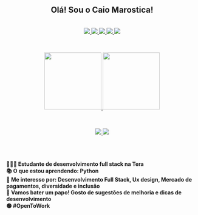<div align="center">
    <h2> Olá! Sou o Caio Marostica! </h2>
</div><br>


<div align="center">
    <a href="https://github.com/caiomarostica">
        <img src="https://img.shields.io/badge/HTML5-E34F26?style=for-the-badge&logo=html5&logoColor=white" />
        <img src="https://img.shields.io/badge/CSS3-1572B6?style=for-the-badge&logo=css3&logoColor=white" />
        <img src="https://img.shields.io/badge/JavaScript-F7DF1E?style=for-the-badge&logo=javascript&logoColor=black" />
        <img src="https://img.shields.io/badge/Bootstrap-563D7C?style=for-the-badge&logo=bootstrap&logoColor=white" />
        <img src="https://img.shields.io/badge/Python-14354C?style=for-the-badge&logo=python&logoColor=white" />
    </a>
</div>

##
<br>
<div align="center">
    <a href="https://github.com/caiomarostica">
        <img height="150em"
            src="https://github-readme-stats.vercel.app/api?username=caiomarostica&show_icons=true&theme=dracula&include_all_commits=true&count_private=true" />
        <img height="150em"
            src="https://github-readme-stats.vercel.app/api/top-langs/?username=caiomarostica&layout=compact&langs_count=7&theme=dracula" />
    </a>
</div>

##

<br>
<div align="center">
    <a href="mailto:marostica.caio@gmail.com"> <img
            src="https://img.shields.io/badge/Gmail-D14836?style=for-the-badge&logo=gmail&logoColor=white" /> </a>
    <a href="https://www.linkedin.com/in/caio-marostica/" target="_blank"> <img
            src="https://img.shields.io/badge/LinkedIn-0077B5?style=for-the-badge&logo=linkedin&logoColor=white" /> </a>
</div>

##
<br>

<h4>
👩🏼‍🎓  Estudante de desenvolvimento full stack na Tera <br>
📚  O que estou aprendendo: Python <br>
💭  Me interesso por: Desenvolvimento Full Stack, Ux design, Mercado de pagamentos, diversidade e inclusão <br>
🥂  Vamos bater um papo! Gosto de sugestões de melhoria e dicas de desenvolvimento <br>
🟢  #OpenToWork
</h4>

<br>
